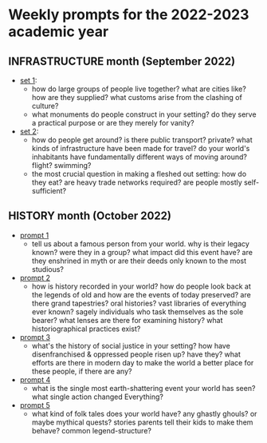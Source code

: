 # Weekly prompts for the 2022-2023 academic year
## INFRASTRUCTURE month (September 2022)
- [set 1](https://discord.com/channels/965318441089237033/1021126211059077261):
  - how do large groups of people live together? what are cities like? how are they supplied? what customs arise from the clashing of culture?
  - what monuments do people construct in your setting? do they serve a practical purpose or are they merely for vanity?
- [set 2](https://discord.com/channels/965318441089237033/1023207959607652532):
  - how do people get around? is there public transport? private? what kinds of infrastructure have been made for travel? do your world's inhabitants have fundamentally different ways of moving around? flight? swimming?
  - the most crucial question in making a fleshed out setting: how do they eat? are heavy trade networks required? are people mostly self-sufficient?

## HISTORY month (October 2022)
- [prompt 1](https://discord.com/channels/965318441089237033/1025756946369884260)
  - tell us about a famous person from your world. why is their legacy known? were they in a group? what impact did this event have? are they enshrined in myth or are their deeds only known to the most studious?
- [prompt 2](https://discord.com/channels/965318441089237033/1029513969242734672)
  - how is history recorded in your world? how do people look back at the legends of old and how are the events of today preserved? are there grand tapestries? oral histories? vast libraries of everything ever known? sagely individuals who task themselves as the sole bearer? what lenses are there for examining history? what historiographical practices exist?
- [prompt 3](https://discord.com/channels/965318441089237033/1030809979650834462)
  - what's the history of social justice in your setting? how have disenfranchised & oppressed people risen up? have they? what efforts are there in modern day to make the world a better place for these people, if there are any?
- [prompt 4](https://ptb.discord.com/channels/965318441089237033/1033430687124029471/1033430687124029471)
  - what is the single most earth-shattering event your world has seen? what single action changed Everything?
- [prompt 5](https://ptb.discord.com/channels/965318441089237033/1035994921691267145/1035994921691267145)
  - what kind of folk tales does your world have? any ghastly ghouls? or maybe mythical quests? stories parents tell their kids to make them behave? common legend-structure?
